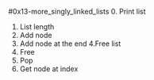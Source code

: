 #0x13-more_singly_linked_lists
0. Print list
1. List length
2. Add node
3. Add node at the end
4.Free list
5. Free
6. Pop
7. Get node at index
